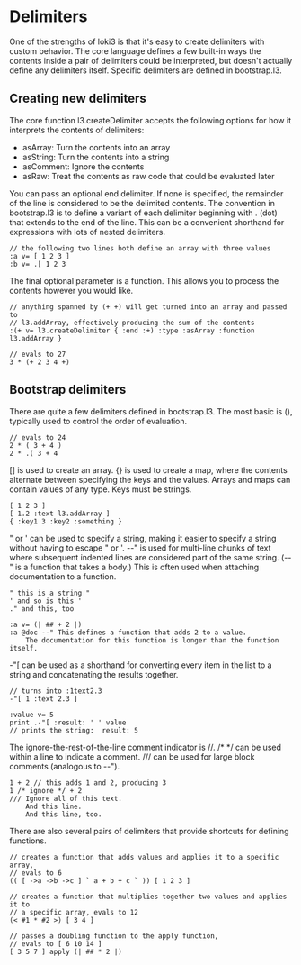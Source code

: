 Delimiters
==========

One of the strengths of loki3 is that it's easy to create delimiters with custom behavior.  The core language defines a few built-in ways the contents inside a pair of delimiters could be interpreted, but doesn't actually define any delimiters itself.  Specific delimiters are defined in bootstrap.l3.

Creating new delimiters
-----------------------

The core function l3.createDelimiter accepts the following options for how it interprets the contents of delimiters:

* asArray:  Turn the contents into an array
* asString:  Turn the contents into a string
* asComment:  Ignore the contents
* asRaw:  Treat the contents as raw code that could be evaluated later

You can pass an optional end delimiter.  If none is specified, the remainder of the line is considered to be the delimited contents.  The convention in bootstrap.l3 is to define a variant of each delimiter beginning with . (dot) that extends to the end of the line.  This can be a convenient shorthand for expressions with lots of nested delimiters.

```
// the following two lines both define an array with three values
:a v= [ 1 2 3 ]
:b v= .[ 1 2 3
```

The final optional parameter is a function.  This allows you to process the contents however you would like.

```
// anything spanned by (+ +) will get turned into an array and passed to
// l3.addArray, effectively producing the sum of the contents
:(+ v= l3.createDelimiter { :end :+) :type :asArray :function l3.addArray }

// evals to 27
3 * (+ 2 3 4 +)
```

Bootstrap delimiters
--------------------

There are quite a few delimiters defined in bootstrap.l3.  The most basic is (), typically used to control the order of evaluation.

```
// evals to 24
2 * ( 3 + 4 )
2 * .( 3 + 4
```

[] is used to create an array.  {} is used to create a map, where the contents alternate between specifying the keys and the values.  Arrays and maps can contain values of any type.  Keys must be strings.

```
[ 1 2 3 ]
[ 1.2 :text l3.addArray ]
{ :key1 3 :key2 :something }
```

" or ' can be used to specify a string, making it easier to specify a string without having to escape " or '.  --" is used for multi-line chunks of text where subsequent indented lines are considered part of the same string.  (--" is a function that takes a body.)  This is often used when attaching documentation to a function.

```
" this is a string "
' and so is this '
." and this, too

:a v= (| ## + 2 |)
:a @doc --" This defines a function that adds 2 to a value.
	The documentation for this function is longer than the function itself.
```

-"[ can be used as a shorthand for converting every item in the list to a string and concatenating the results together.

```
// turns into :1text2.3
-"[ 1 :text 2.3 ]

:value v= 5
print .-"[ :result: ' ' value
// prints the string:  result: 5
```

The ignore-the-rest-of-the-line comment indicator is //.  /* */ can be used within a line to indicate a comment.  /// can be used for large block comments (analogous to --").

```
1 + 2 // this adds 1 and 2, producing 3
1 /* ignore */ + 2
/// Ignore all of this text.
	And this line.
	And this line, too.
```

There are also several pairs of delimiters that provide shortcuts for defining functions.

```
// creates a function that adds values and applies it to a specific array,
// evals to 6
(( [ ->a ->b ->c ] ` a + b + c ` )) [ 1 2 3 ]

// creates a function that multiplies together two values and applies it to
// a specific array, evals to 12
(< #1 * #2 >) [ 3 4 ]

// passes a doubling function to the apply function,
// evals to [ 6 10 14 ]
[ 3 5 7 ] apply (| ## * 2 |)
```
